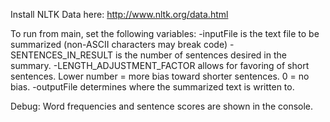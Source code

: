 Install NLTK Data here: http://www.nltk.org/data.html

To run from main, set the following variables: 
-inputFile is the text file to be summarized (non-ASCII characters may break code)
-SENTENCES_IN_RESULT is the number of sentences desired in the summary. 
-LENGTH_ADJUSTMENT_FACTOR allows for favoring of short sentences. Lower number = more bias toward shorter sentences. 0 = no bias.
-outputFile determines where the summarized text is written to. 

Debug:
Word frequencies and sentence scores are shown in the console.
